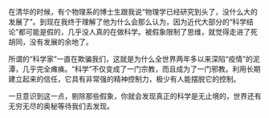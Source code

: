 在清华的时候，有个物理系的博士生跟我说“物理学已经研究到头了，没什么大的发展了”。到现在我终于理解了他为什么会那么认为，因为近代大部分的“科学结论”都可能是假的，几乎没人真的在做科学。被假象限制了思维，就觉得走进了死胡同，没有发展的余地了。

所谓的“科学家”一直在欺骗我们，这就是为什么全世界两年多以来深陷“疫情”的泥潭，几乎完全瘫痪。“科学”不仅变成了一门宗教，而且成为了一门邪教。利用长期建立起来的信任，它具有非常强的精神控制力，极少有人能摆脱它的控制。

一旦意识到这一点，剔除那些假象，你就会发现真正的科学是无止境的，世界还有无穷无尽的奥秘等待我们去发现。
